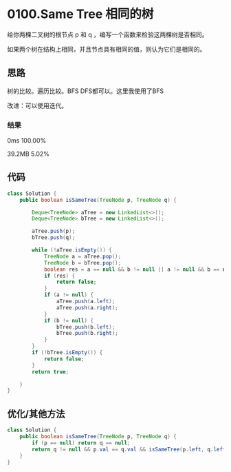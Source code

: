 # 0100.Same Tree 相同的树

给你两棵二叉树的根节点 p 和 q ，编写一个函数来检验这两棵树是否相同。

如果两个树在结构上相同，并且节点具有相同的值，则认为它们是相同的。



## 思路
树的比较。遍历比较。BFS DFS都可以。这里我使用了BFS

改进：可以使用迭代。

### 结果
0ms  100.00%

39.2MB  5.02%

## 代码
```java
class Solution {
    public boolean isSameTree(TreeNode p, TreeNode q) {

        Deque<TreeNode> aTree = new LinkedList<>();
        Deque<TreeNode> bTree = new LinkedList<>();

        aTree.push(p);
        bTree.push(q);

        while (!aTree.isEmpty()) {
            TreeNode a = aTree.pop();
            TreeNode b = bTree.pop();
            boolean res = a == null && b != null || a != null && b == null || a != null && a.val != b.val;
            if (res) {
                return false;
            }
            if (a != null) {
                aTree.push(a.left);
                aTree.push(a.right);
            }
            if (b != null) {
                bTree.push(b.left);
                bTree.push(b.right);
            }
        }
        if (!bTree.isEmpty()) {
            return false;
        }
        return true;

    }
}
```

## 优化/其他方法
```java
class Solution {
    public boolean isSameTree(TreeNode p, TreeNode q) {
        if (p == null) return q == null;
        return q != null && p.val == q.val && isSameTree(p.left, q.left) && isSameTree(p.right, q.right);
    }
}
```
